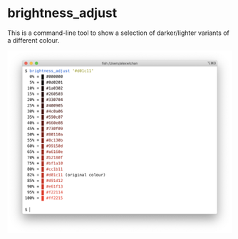 # brightness_adjust

This is a command-line tool to show a selection of darker/lighter variants of a different colour.

<img src="./screenshot.png" alt="A terminal window running the command 'brightness_adjust #d01c11', followed by different shades of the same colour, ranging from dark to light.">